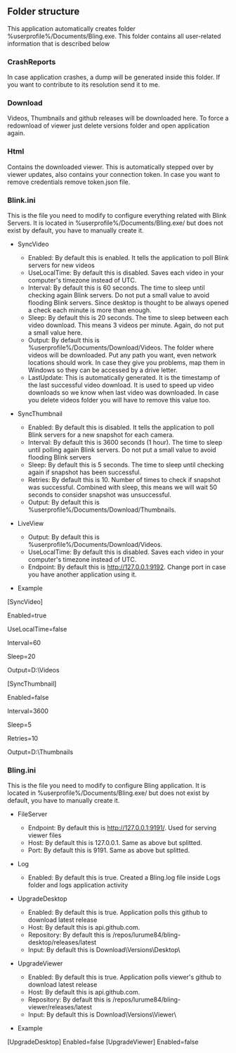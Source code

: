 ## Folder structure
This application automatically creates folder %userprofile%/Documents/Bling.exe. This folder contains all user-related information that is described below

### CrashReports
In case application crashes, a dump will be generated inside this folder. If you want to contribute to its resolution send it to me.

### Download
Videos, Thumbnails and github releases will be downloaded here. To force a redownload of viewer just delete versions folder and open application again.

### Html
Contains the downloaded viewer. This is automatically stepped over by viewer updates, also contains your connection token. In case you want to remove credentials remove token.json file.

### Blink.ini
This is the file you need to modify to configure everything related with Blink Servers. It is located in %userprofile%/Documents/Bling.exe/ but does not exist by default, you have to manually create it.

* SyncVideo
  * Enabled: By default this is enabled. It tells the application to poll Blink servers for new videos
  * UseLocalTime: By default this is disabled. Saves each video in your computer's timezone instead of UTC.
  * Interval: By default this is 60 seconds. The time to sleep until checking again Blink servers. Do not put a small value to avoid flooding Blink servers. Since desktop is thought to be always opened a check each minute is more than enough.
  * Sleep: By default this is 20 seconds. The time to sleep between each video download. This means 3 videos per minute. Again, do not put a small value here.
  * Output: By default this is %userprofile%/Documents/Download/Videos. The folder where videos will be downloaded. Put any path you want, even network locations should work. In case they give you problems, map them in Windows so they can be accessed by a drive letter.
  * LastUpdate: This is automatically generated. It is the timestamp of the last successful video download. It is used to speed up video downloads so we know when last video was downloaded. In case you delete videos folder you will have to remove this value too.
* SyncThumbnail
  * Enabled: By default this is disabled. It tells the application to poll Blink servers for a new snapshot for each camera.
  * Interval: By default this is 3600 seconds (1 hour). The time to sleep until polling again Blink servers. Do not put a small value to avoid flooding Blink servers
  * Sleep: By default this is 5 seconds. The time to sleep until checking again if snapshot has been successful.
  * Retries: By default this is 10. Number of times to check if snapshot was successful. Combined with sleep, this means we will wait 50 seconds to consider snapshot was unsuccessful.
  * Output: By default this is %userprofile%/Documents/Download/Thumbnails.
* LiveView
  * Output: By default this is %userprofile%/Documents/Download/Videos.
  * UseLocalTime: By default this is disabled. Saves each video in your computer's timezone instead of UTC.
  * Endpoint: By default this is http://127.0.0.1:9192. Change port in case you have another application using it.

* Example

[SyncVideo]

Enabled=true

UseLocalTime=false

Interval=60

Sleep=20

Output=D:\Videos


[SyncThumbnail]

Enabled=false

Interval=3600

Sleep=5

Retries=10

Output=D:\Thumbnails

### Bling.ini
This is the file you need to modify to configure Bling application. It is located in %userprofile%/Documents/Bling.exe/ but does not exist by default, you have to manually create it.

* FileServer
  * Endpoint: By default this is http://127.0.0.1:9191/. Used for serving viewer files
  * Host: By default this is 127.0.0.1. Same as above but splitted.
  * Port: By default this is 9191. Same as above but splitted.

* Log
  * Enabled: By default this is true. Created a Bling.log file inside Logs folder and logs application activity
  
* UpgradeDesktop
  * Enabled: By default this is true. Application polls this github to download latest release
  * Host: By default this is api.github.com.
  * Repository: By default this is /repos/lurume84/bling-desktop/releases/latest
  * Input: By default this is Download\\Versions\\Desktop\\
  
* UpgradeViewer
  * Enabled: By default this is true. Application polls viewer's github to download latest release
  * Host: By default this is api.github.com.
  * Repository: By default this is /repos/lurume84/bling-viewer/releases/latest
  * Input: By default this is Download\\Versions\\Viewer\\  

* Example

[UpgradeDesktop]
Enabled=false
[UpgradeViewer]
Enabled=false
